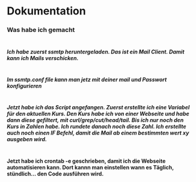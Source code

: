 # Dokumentation

### Was habe ich gemacht <br> <br>

##### Ich habe zuerst ssmtp heruntergeladen. Das ist ein Mail Client. Damit kann ich Mails verschicken. <br> <br>

##### Im ssmtp.conf file kann man jetz mit deiner mail und Passwort konfigurieren<br> <br>
##### Jetzt habe ich das Script angefangen. Zuerst erstellte ich eine Variabel für den aktuellen Kurs. Den Kurs habe ich von einer Webseite und habe dann diese gefiltert, mit curl/grep/cut/head/tail. Bis ich nur noch den Kurs in Zahlen habe. Ich rundete danach noch diese Zahl. Ich erstellte auch noch einen IF Befehl, damit die Mail ab einem bestimmten wert xy ausgeben wird. <br><br>

#### Jetzt habe ich crontab -e geschrieben, damit ich die Webseite automatisieren kann. Dort kannn man einstellen wann es Täglich, stündlich... den Code ausführen wird.




